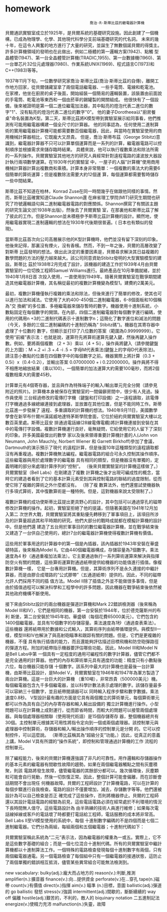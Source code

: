 # homework
                                          喬治·R·斯蒂比茲的繼電器計算機
貝爾通訊實驗室成立於1925年，是貝爾系統的基礎研究設施。因此創建了一個機構，已成為物理學、化學、其他現代科學分支前端基礎研究的代名詞。
未來的幾十年，在這令人興奮的地方進行了大量的研究，並誕生了無數個諾貝爾的得獎主。許多計算機領域的發明也在此做出，例如二極體的第一邏輯方案(1942)、點觸
型晶體管(1947)、第一台全晶體管計算機(TRADIC,1955)、第一台數據機(1960)、第一台單芯片32位元處理器(1980)、作業系統UNIX(1969)、程式語言C(1973)和
C++(1983)等等。

1937年11月下旬，一位數學研究家喬治·斯蒂比茲(喬治·斯蒂比茲的自傳)，離開工作地方回家，從貝爾儲藏室拿了兩個電話繼電器、一些手電筒、電線和乾電池。
在家裡，他坐在廚房的桌子後面，開始組裝一個簡易的邏輯裝置，該裝置由前面說的手電筒、乾電池等東西和一個由菸草的錫罐製的開關組成。
他很快有了一個設備，後來被證明是第一個二進位繼電加法器，其中點亮的燈泡代表二進位的數字"1"、沒有點亮的燈泡代表二進位的數字"0"。
他的妻子Dorotheea以"廚房餐桌"命名裝置為K型。第二天，斯蒂比茲將K模型帶到實驗室展示給同事看，他們推測有可能用繼電器構建一個全尺寸的計算器。
他的同事認為，任何使用二進制算術的實用繼電器計算機可能都需要數百個繼電器，因此，與當時在實驗室使用的商用機械計算器相比，它既龐大又昂貴。
但是，喬治·斯蒂布茲（George Stibitz)意識到，繼電器計算器不只可以計算單個運算而是一系列的計算，繼電器電路可以控制順序並根據需求來儲存臨時結果。
具體來說，他可以執行複數乘法和除法所需的一系列操作。貝爾實驗室其他地方的研究人員經常針對遠程電路的濾波放大器設計執行兩項數學運算。在1930年代的實驗室
中，一屋子的人腦"計算機"使用商用機械計算器計算出複數商和乘積。計算本身非常簡單：一個複數的乘法大約需要6個簡單的算術運算；但是複數除法需要大約12個運
算，每個運算都需要暫時儲存一些中間結果。

斯蒂比茲不知道在柏林，Konrad Zuse在同一時間幾乎在做跟他同樣的事情。然而，斯蒂比茲確實知道Claude Shannon還
在麻省理工學院(MIT)研究生期間也研究了符號邏輯語句與二進制繼電器電路的對應關係。Shannon撰寫了有關該主題的研究生論文(於1938年出版)，然後去了貝爾實驗
室，在那裏他和斯蒂比茲了解了彼此的工作。但是Shannon並未積極參予斯蒂比茲計算機的設計。顯然地，使用繼電器實現二進制邏輯的想法在1930年代後期很普遍。(
日本也有類似的發現)。

當斯蒂比茲首次向公司高層展示他的K型計算機時，他們並沒有留下深刻的印象。他後來記得，那裏沒有煙火，沒有香檳。然而，不到一年之後，貝爾的高層改變了對斯蒂
比茲發明的想法。做出此決定的重要因素是，貝爾尋求解決其日益複雜的數學問題的方法的壓力越來越大。該公司同意資助Stibitz發明的大型實驗模型的建設。斯蒂比
茲於1938年2月完成了設計，該機器的建造工作於1939年4月由貝爾實驗室的一位切換工程師Samuel Williams進行。最終產品在10月準備就緒，並於1940年1月8日首
次投入使用，一直使用到1949年。隨著貝爾實驗室在戰爭期間建造其他繼電器計算機，其名稱從最初的複數計算機變為模型1。建費約2萬美元。

最初，複數計算機僅執行複雜的乘法和除法，但後來進行了簡單的修改，使其也可以進行加法和減法。它使用了大約400-450個二進制繼電器，6-8個面板和10個稱為"交
換網"的多位置、多極繼電器來儲存暫時的數字。機器使用十進制系統，小數點固定在每個數字的開頭。在內部，四個二進制繼電器對每個數字進行編碼，使用的代碼用n
+3的二進制代碼表示十進制數字n；這簡化了數字進位和減法的問題（今天，多餘的三個二進制編碼的十進制仍稱為“ Stibitz碼”)。機器在其寄存器中處理了十位數的
數字，但顯示並打印了八位數的答案（範圍為0.99999999）。它使用“前綴”表示法：也就是說，運算符先將算術運算先鍵入鍵，然後再鍵入操作數。例如，要將兩個複數
（2 + 3i）乘以（4 + 5i），操作員將鍵入（請參閱鍵盤的上方圖)：M +.2 +i .3 +.4 -i .5 = 
字母M代表乘法(鍵盤上的字母D代表除法)。請注意小數點的位置在四個數字中的每個數字之前。機器實際上將計算（0.3 + 0.5i）x（0.4-0.2i），並輸出答案
0.07000000 + i 0.22000000。操作員將不得不相應地縮放結果（乘以100）。一個簡單的加法運算大約需要100毫秒，而將2個複數相乘大約需要45秒。

計算單元有4個寄存器，並且與作為特殊端子的輸入/輸出單元完全分開（請參見附近的照片)。計算機本身被保存在實驗室的一間偏僻房間中，很少有人見過。操作員使用
三台經過修改的電傳打字機（鍵盤和打印設備）之一遠程讀取，該電傳打字機通過多線總線連接到處理器，並放置在其他位置，但是不能同時工作。斯蒂比茲進一步發展了
遠程、多重讀取的計算機的想法。1940年9月11日，美國數學學會在新罕布什爾州漢諾威地達特茅斯學院會面，它位於紐約貝爾實驗室大樓以北數百英里處。斯蒂比茲安
排通過電話線(28線電傳電纜)將計算機連接到安裝在其中的電傳打字設備。複數計算機運行良好，毫無疑問，它給使用它的人留下了深刻的印象。許多美國最傑出的數學
家以及後來領導重要計算機計畫的人(John von Neumann, John Mauchly, Norbert Wiener 和 Garrett Birkhoff)參加了會議，Dartmouth的演示預示了現代
的遠程計算，但是後面10年這種類型的遠程讀取都沒有再重複過。複數計算機無法編程。繼電器電路的組合可永久控制其操作順序。這些繼電器與用於處理數字的繼電器
具有相同的類型，但是機器沒有單獨的，定義明確的部分來處理計算序列的“控制”。 （後來貝爾實驗室的計算機這樣做了。）貝爾實驗室（Bell Labs）在剛建造了複數
計算機之後才出現可編成性的概念，當時它的建造者看到了它的基本計算元素受到其與控制電路的聯結的過度限制，從而使它除了複雜的算術之外什麼都沒有。 （除了複
數算法外，他們還嘗試使機器執行多項式算術，其中復數算術是一種特例。但是，這對機器來說太受限制了。）

複數計算機的成功使斯蒂比茲提出更具野心的設計，其中包括可以通過穿孔的磁帶修改計算機的操作。起初，實驗室拒絕了他的提議，但隨著美國在1941年12月加入第二
次世界大戰，貝爾實驗室將其重點優先轉移到了軍事項目上，該項目所涉及的計算量超過其和平時期的研究。他們大部分的戰時成就都在模擬計算機的設計中。但是他們還
建造了五台用於軍事目的的數位繼電器計算機，並在戰爭結束後又建造了一台供自己使用的，總計7台的繼電器計算機使得複數計算機有價值。

這些用於軍事用途的計算器中的第一個是內插器，該內插器於1943年安裝在華盛頓特區，後來稱為Model II。它由440個繼電器構成，存儲容量為7個數字。乘法速度為4
秒（通過重複加法乘法）。它主要通過執行一系列算術運算來解決與指揮防空火有關的問題，這些算術運算對通過紙帶提供給機器的功能值進行插值。像複數計算機一樣，
它是一台專用計算機。但是，其算術序列不是永久連接的中繼計算器，而是由膠合成環路的“公式膠帶”（五通道紙帶）提供的。因此，不同的磁帶允許人們採用不同的插
值方法。Model II除了插值之外並不能做很多事情，但是由於插值過程可以解決科學和工程學中的許多問題，因此機器在戰爭結束後依然被其他政府機構不斷使用。

接下來由Stibitz設計的兩台機器是彈道計算機和Mark 22錯誤檢測器（後來稱為Model III和IV），它們是相同的機器，第一台安裝於1944年，位於德克薩斯州的布利
斯堡，第二台安裝於1945年初。華盛頓（每個花費65000美元）。它們包含約1400個繼電器，並具有10個數字的存儲容量。乘法速度為1秒（通過查表乘法）。這些機器
還將紙帶用於數據和公式輸入，其算術序列由紙帶循環提供。與模型II一樣，模型III和IV也解決了與高射砲瞄準和跟踪有關的問題。但是，它們是更複雜的機器，不僅
具有執行插值的能力，而且還能夠評估描述目標飛機和防空砲彈路徑的彈道方程。附加的紙帶指示機器要評估哪些功能。因此，Model III和Model N是Bell Labs中第
一個具有一定程度的通用可編程性的數字計算器，儘管它們都不是完全通用的計算器。他們的內存和算術單元具有適度的功能：精度只有小數點後六位，每台機器只能存儲
十個數字。該系列中最大的計算機也是最後一台計算機，由斯蒂比茲設計，是Model V，貝爾實驗室在1946年和1947年為軍方製造了兩台計算機。這是一台巨大的計算機
（重10噸），非常昂貴（500000美元）機。每個繼電器包含九千多個繼電器，並以科學計數法表示處理的數字。該儲存量最多可以容納三十個數字，並且紙帶閱讀器可以
同時輸入程序步驟和數字數據。乘法速度0.8秒。 V型設計最有趣的方面是它具有兩個獨立的算術單元，每個算術單元都可以作為具有自己的內存寄存器和輸入輸出設備的
獨立計算機進行操作。小型問題可以在計算機上成對運行，從而節省時間，而較大的問題可以接管兩個處理器。與每個處理器相關聯（使用現代術語）是15個存儲寄存
器，整個機器總共有30個。主控制單元根據其可用性將指令定向到一個或兩個處理器。該控制單元與處理器中控制算術，存儲器和輸入/輸出操作順序的控制單元是分開
的。它可以控制控件，可以這麼說。 （斯蒂比茲稱其為“超級分支”功能。）因此，從真正的意義上講，Model V具有所謂的“操作系統”，即控制和管理通過計算機的工作
流程的控制單元。

除了編程能力，後來的貝爾計算機還強調了非凡的可靠性。用作邏輯和存儲器操作的基本元素的繼電器有間歇性故障的趨勢。如果在兩個繼電器觸點之間有灰塵積聚，則該
電路將發生故障，儘管繼電器的其餘部分都可以。幾次循環後，灰塵顆粒可能會自行晃動，然後一切恢復正常。因此，整個計算可能會偏離，而在診斷會話期間不會出現任
何機器故障。貝爾的工程師設計了計算機電路，可以在計算的每個步驟進行自我檢查。電路的設計不僅要增加，減去，存儲數字等等。他們還被設計為可以自己檢查是否正
確完成了這些操作，否則將機器停止。貝爾的工程師還以其設計電話電路的經驗為前見，這些電話電路必須在經常處於不利環境的情況下長時間無人值守。這些電路設計為
由半熟練的技術人員進行維修；如果每次電話線掉線或客戶的電話壞了時都要打電話給工程師，電話服務的成本將非常高。Bell Labs II至VI模型使用的系統中，每個
十進制數字編碼的不是四個而是七個二進制繼電器。它們分為兩組，每組兩個和五個繼電器；十進制代碼如下：

貝爾實驗室稱此系統為“二元”表示法，因為繼電器的權重為一或五。實際上，它不是這些數字基礎的組合；而是一個七位混合十進制代碼。所有的貝爾實驗室中繼計算機都以十進制算法工作。一個特殊的電路檢查發現每個十進制數字有兩個，只有兩個繼電器通電。另一個電路檢查了每個組中只有一個繼電器的接通狀態，這防止了兩個單獨的錯誤相互抵消，儘管某些異常組合可能無法檢測到。



new vacabulary:
bulky(adj.):龐大而占地方的
reason(v.):判斷,推測
amplifier(n.):擴音器
finance(v.):向...提供資金
perforate(v.)在...穿孔
tape(n.)磁帶
count(v.)有價值
direct(v.)指揮
aim(v.) 瞄準 (n.)目標，意圖
ballistic(adj.)彈道的 
go ballistic 發怒
stress(v.)強調
intermittent(adj.)間歇的，斷斷續續的
way off 偏離
hostile(adj.)艱苦的，不利的，敵人的
biquinary notation 二五進制記法
energize(v.)使精力充沛
malfunction(n.)失靈，故障
